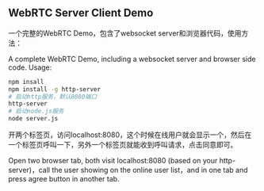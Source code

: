 ## WebRTC Server Client Demo
一个完整的WebRTC Demo，包含了websocket server和浏览器代码，使用方法：  
  
A complete WebRTC Demo, including a websocket server and browser side code. Usage:
```bash
npm insall
npm install -g http-server
# 启动http服务，默认8080端口
http-server
# 启动node.js服务
node server.js
```
开两个标签页，访问localhost:8080，这个时候在线用户就会显示一个，然后在一个标签页呼叫一下，另外一个标签页就能收到呼叫请求，点击同意即可。  
  
Open two browser tab, both visit localhost:8080 (based on your http-server)，call the user showing on the online user list，and in one tab and press agree button in another tab. 
